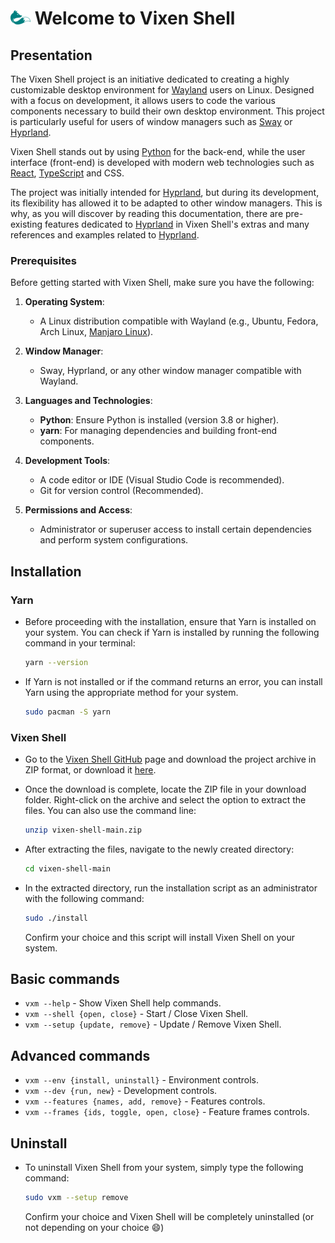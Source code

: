 # ![](assets/vixen_logo_md.png) Welcome to Vixen Shell

## Presentation

The Vixen Shell project is an initiative dedicated to creating a highly customizable desktop environment for [Wayland](https://wayland.freedesktop.org/) users on Linux. Designed with a focus on development, it allows users to code the various components necessary to build their own desktop environment. This project is particularly useful for users of window managers such as [Sway](https://swaywm.org/) or [Hyprland](https://hyprland.org/).

Vixen Shell stands out by using [Python](https://www.python.org/) for the back-end, while the user interface (front-end) is developed with modern web technologies such as [React](https://fr.legacy.reactjs.org/), [TypeScript](https://www.typescriptlang.org/) and CSS.

The project was initially intended for [Hyprland](https://hyprland.org/), but during its development, its flexibility has allowed it to be adapted to other window managers. This is why, as you will discover by reading this documentation, there are pre-existing features dedicated to [Hyprland](https://hyprland.org/) in Vixen Shell's extras and many references and examples related to [Hyprland](https://hyprland.org/).

### Prerequisites

Before getting started with Vixen Shell, make sure you have the following:

1. **Operating System**:
    - A Linux distribution compatible with Wayland (e.g., Ubuntu, Fedora, Arch Linux, [Manjaro Linux](https://manjaro.org/)).

2. **Window Manager**:
    - Sway, Hyprland, or any other window manager compatible with Wayland.

3. **Languages and Technologies**:
    - **Python**: Ensure Python is installed (version 3.8 or higher).
    - **yarn**: For managing dependencies and building front-end components.

4. **Development Tools**:
    - A code editor or IDE (Visual Studio Code is recommended).
    - Git for version control (Recommended).

5. **Permissions and Access**:
    - Administrator or superuser access to install certain dependencies and perform system configurations.

## Installation

### Yarn

- Before proceeding with the installation, ensure that Yarn is installed on your system. You can check if Yarn is installed by running the following command in your terminal:

    ``` bash
    yarn --version
    ```

- If Yarn is not installed or if the command returns an error, you can install Yarn using the appropriate method for your system.

    ``` bash title="Arch Linux based distribution"
    sudo pacman -S yarn
    ```

### Vixen Shell

- Go to the [Vixen Shell GitHub](https://github.com/vixen-shell/vixen-shell) page and download the project archive in ZIP format, or download it [here](https://github.com/vixen-shell/vixen-shell/archive/refs/heads/main.zip).

- Once the download is complete, locate the ZIP file in your download folder. Right-click on the archive and select the option to extract the files. You can also use the command line:

    ``` bash
    unzip vixen-shell-main.zip
    ```

- After extracting the files, navigate to the newly created directory:

    ``` bash
    cd vixen-shell-main
    ```

- In the extracted directory, run the installation script as an administrator with the following command:

    ``` bash
    sudo ./install
    ```
    Confirm your choice and this script will install Vixen Shell on your system.

## Basic commands

* `vxm --help` - Show Vixen Shell help commands.
* `vxm --shell {open, close}` - Start / Close Vixen Shell.
* `vxm --setup {update, remove}` - Update / Remove Vixen Shell.

## Advanced commands

* `vxm --env {install, uninstall}` - Environment controls.
* `vxm --dev {run, new}` - Development controls.
* `vxm --features {names, add, remove}` - Features controls.
* `vxm --frames {ids, toggle, open, close}` - Feature frames controls.

## Uninstall

- To uninstall Vixen Shell from your system, simply type the following command:

    ``` bash
    sudo vxm --setup remove
    ```
    Confirm your choice and Vixen Shell will be completely uninstalled (or not depending on your choice :smile:)
